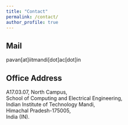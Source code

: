 ```yaml
---
title: "Contact"
permalink: /contact/
author_profile: true
---
```




## Mail
pavan[at]iitmandi[dot]ac[dot]in

## Office Address
A17.03.07, North Campus,  
School of Computing and Electrical Engineering,  
Indian Institute of Technology Mandi,  
Himachal Pradesh-175005,  
India (IN).  

